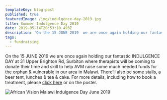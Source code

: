 ```yaml
---
templateKey: blog-post
published: true
featuredImage: /img/indulgence-day-2019.jpg
title: Summer Indulgence Day 2019
date: 2019-05-14T20:53:18.493Z
description: 'On the 15 JUNE 2019  we are once again holding our fantastic INDULGENCE DAY '
tags:
  - fundraising
---
```

On the 15 JUNE 2019  we are once again holding our fantastic INDULGENCE DAY at 31 Upper Brighton Rd, Surbiton where therapists will be coming to donate their time and skill to help AVM  raise some much needed funds for the orphan & vulnerable in our area in Malawi.  There’ll also be some stalls, a beer tent, lunches & tea & cake. For more details, including how to book a treatment, please [click here](http://www.africanvision.org.uk/africa-vision-news/wp-content/uploads/2019/05/INDULGENCE-DAY-2019.pdf) or on the poster.

![African Vision Malawi Indulgence Day June 2019](/img/indulgence-day-2019.jpg "African Vision Malawi Indulgence Day June 2019")
